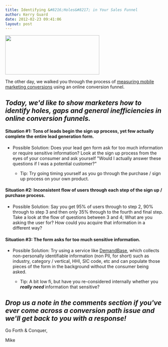 ```yaml
---
title: Identifying &#8216;Holes&#8217; in Your Sales Funnel
author: Kerry Guard
date: 2012-02-23 09:41:06
layout: post
---
```

<img class="alignleft size-medium wp-image-682" title="conversion-funnel" src="http://mkgmediagroup.com/wp-content/uploads/2012/02/conversion-funnel-300x125.jpg" alt="" width="300" height="125" />

The other day, we walked you through the process of <a href="http://mkgmediagroup.com/measuring-mobile-marketing-conversions" target="_blank">measuring mobile marketing conversions</a> using an online conversion funnel.
<h2><em>Today, we'd like to show marketers how to identify holes, gaps and general inefficiencies in online conversion funnels.</em></h2>
<h4><em></em>Situation #1: Tons of leads begin the sign up process, yet few actually complete the entire lead generation form.</h4>
<ul>
	<li>Possible Solution: Does your lead gen form ask for too much information or require sensitive information? Look at the sign up process from the eyes of your consumer and ask yourself "Would I actually answer these questions if I was a potential customer?"</li>
<ul>
	<li>Tip: Try going timing yourself as you go through the purchase / sign up process on your own product.</li>
</ul>
</ul>
<h4>Situation #2: Inconsistent flow of users through each step of the sign up / purchase process.</h4>
<ul>
	<li>Possible Solution: Say you get 95% of users through to step 2, 90% through to step 3 and then only 35% through to the fourth and final step. Take a look at the flow of questions between 3 and 4; What are you asking the user for? How could you acquire that information in a different way?</li>
</ul>
<h4>Situation #3: The form asks for too much sensitive information.</h4>
<ul>
	<li>Possible Solution: Try using a service like <a href="http://demandbase.com" target="_blank">DemandBase</a>, which collects non-personally identifiable information (non PII, for short) such as industry, category / vertical, HHI, SIC code, etc and can populate those pieces of the form in the background without the consumer being asked.</li>
<ul>
	<li>Tip: A bit low fi, but have you re-considered internally whether you <em><strong>really need </strong></em>information that sensitive?</li>
</ul>
</ul>
<h2><em>Drop us a note in the comments section if you've ever come across a conversion path issue and we'll get back to you with a response!</em></h2>
Go Forth &amp; Conquer,

Mike

&nbsp;

&nbsp;
